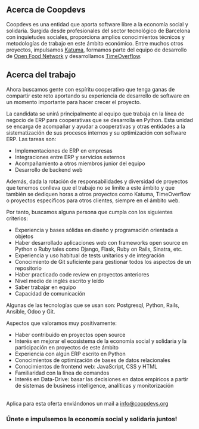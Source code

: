 ## Acerca de Coopdevs

Coopdevs es una entidad que aporta software libre a la economía social y solidaria. Surgida desde profesionales del sector tecnológico de Barcelona con inquietudes sociales, proporciona amplios conocimientos técnicos y metodologías de trabajo en este ámbito económico. Entre muchos otros proyectos, impulsamos [Katuma](http://katuma.org/), formamos parte del equipo de desarrollo de [Open Food Network](https://openfoodnetwork.org/) y desarrollamos [TimeOverflow](https://www.timeoverflow.org/).

## Acerca del trabajo

Ahora buscamos gente con espíritu cooperativo que tenga ganas de compartir este reto aportando su experiencia de desarrollo de software en un momento importante para hacer crecer el proyecto.

La candidata se unirá principalmente al equipo que trabaja en la línea de negocio de ERP para cooperativas que se desarrolla en Python. Esta unidad se encarga de acompañar y ayudar a cooperativas y otras entidades a la sistematización de sus procesos internos y su optimización con software ERP. Las tareas son:

* Implementaciones de ERP en empresas
* Integraciones entre ERP y servicios externos
* Acompañamiento a otros miembros junior del equipo
* Desarrollo de backend web

Además, dada la rotación de responsabilidades y diversidad de proyectos que tenemos conlleva que el trabajo no se limite a este ámbito y que también se dediquen horas a otros proyectos como Katuma, TimeOverflow o proyectos específicos para otros clientes, siempre en el ámbito web.

Por tanto, buscamos alguna persona que cumpla con los siguientes criterios:

* Experiencia y bases sólidas en diseño y programación orientada a objetos
* Haber desarrollado aplicaciones web con frameworks open source en Python o Ruby tales como Django, Flask, Ruby on Rails, Sinatra, etc.
* Experiencia y uso habitual de tests unitarios y de integración
* Conocimiento de Git suficiente para gestionar todos los aspectos de un repositorio
* Haber practicado code review en proyectos anteriores
* Nivel medio de inglés escrito y leído
* Saber trabajar en equipo
* Capacidad de comunicación

Algunas de las tecnologías que se usan son: Postgresql, Python, Rails, Ansible, Odoo y Git.

Aspectos que valoramos muy positivamente:

* Haber contribuido en proyectos open source
* Interés en mejorar el ecosistema de la economía social y solidaria y la participación en proyectos de este ámbito
* Experiencia con algún ERP escrito en Python
* Conocimientos de optimización de bases de datos relacionales
* Conocimientos de frontend web: JavaScript, CSS y HTML
* Familiaridad con la línea de comandos
* Interés en Data-Drive: basar las decisiones en datos empíricos a partir de sistemas de business intelligence, analíticas y monitorización

<br/>
Aplica para esta oferta enviándonos un mail a <a href="mailto: info@coopdevs.org">info@coopdevs.org</a>

### Únete e impulsemos la economía social y solidaria juntos!
